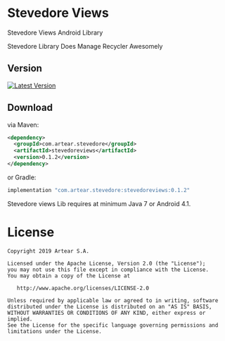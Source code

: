 # Stevedore Views
Stevedore Views Android Library

Stevedore Library Does Manage Recycler Awesomely

Version
--------

[![Latest Version](https://api.bintray.com/packages/artearmobile/Android/Stevedore-Views/images/download.svg)](https://bintray.com/artearmobile/Android/Stevedore-Views/_latestVersion)

Download
--------
via Maven:
```xml
<dependency>
  <groupId>com.artear.stevedore</groupId>
  <artifactId>stevedoreviews</artifactId>
  <version>0.1.2</version>
</dependency>
```
or Gradle:
```groovy
implementation "com.artear.stevedore:stevedoreviews:0.1.2"
```
Stevedore views Lib requires at minimum Java 7 or Android 4.1.

License
=======

    Copyright 2019 Artear S.A.

    Licensed under the Apache License, Version 2.0 (the "License");
    you may not use this file except in compliance with the License.
    You may obtain a copy of the License at

       http://www.apache.org/licenses/LICENSE-2.0

    Unless required by applicable law or agreed to in writing, software
    distributed under the License is distributed on an "AS IS" BASIS,
    WITHOUT WARRANTIES OR CONDITIONS OF ANY KIND, either express or implied.
    See the License for the specific language governing permissions and
    limitations under the License.
